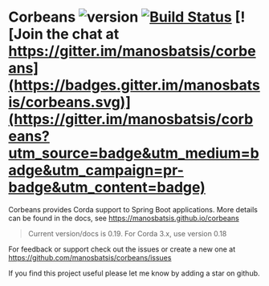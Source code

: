 # Corbeans ![version](https://img.shields.io/badge/version-0.18-blue.svg?maxAge=2592000) [![Build Status](https://travis-ci.org/manosbatsis/corbeans.svg?branch=master)](https://travis-ci.org/manosbatsis/corbeans) [![Join the chat at https://gitter.im/manosbatsis/corbeans](https://badges.gitter.im/manosbatsis/corbeans.svg)](https://gitter.im/manosbatsis/corbeans?utm_source=badge&utm_medium=badge&utm_campaign=pr-badge&utm_content=badge)

Corbeans provides Corda support to Spring Boot applications. More details can be found in the docs, 
see https://manosbatsis.github.io/corbeans

> Current version/docs is 0.19. For Corda 3.x, use version 0.18

For feedback or support check out the issues or create a new one at https://github.com/manosbatsis/corbeans/issues

If you find this project useful please let me know by adding a star on github.